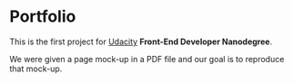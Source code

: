 # Portfolio

This is the first project for [Udacity](https://www.udacity.com) **Front-End Developer Nanodegree**.

We were given a page mock-up in a PDF file and our goal is to reproduce that mock-up.
